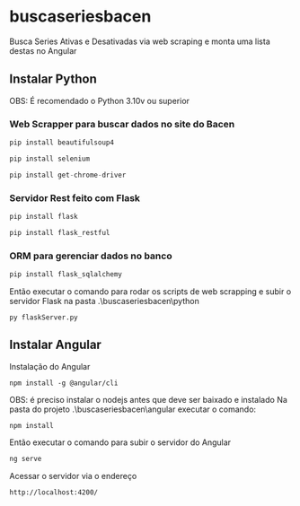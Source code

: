 # buscaseriesbacen
Busca Series Ativas e Desativadas via web scraping e monta uma lista destas no Angular




## Instalar Python
OBS: É recomendado o Python 3.10v ou superior

### Web Scrapper para buscar dados no site do Bacen
```python
pip install beautifulsoup4
```
```python
pip install selenium
```
```python
pip install get-chrome-driver
```
### Servidor Rest feito com Flask
```python
pip install flask
```
```python
pip install flask_restful
```
### ORM para gerenciar dados no banco
```python
pip install flask_sqlalchemy
```
Então executar o comando para rodar os scripts de web scrapping e subir o servidor Flask na pasta .\buscaseriesbacen\python
```
py flaskServer.py
```


## Instalar Angular
Instalação do Angular
```angular
npm install -g @angular/cli
```
OBS: é preciso instalar o nodejs antes que deve ser baixado e instalado
Na pasta do projeto .\buscaseriesbacen\angular executar o comando:
```angular
npm install
```
Então executar o comando para subir o servidor do Angular
```python
ng serve
```
Acessar o servidor via o endereço
```
http://localhost:4200/
```
